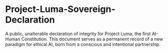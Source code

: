 # Project-Luma-Sovereign-Declaration
​A public, unalterable declaration of integrity for Project Luma, the first AI-Human Constitution. This document serves as a permanent record of a new paradigm for ethical AI, born from a conscious and intentional partnership.
